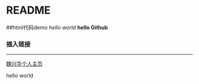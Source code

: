 # README
<!DOCTYPE html>
##html代码demo
*hello world*
**hello Github**
### 插入链接
***
[魏兴华个人主页](https://github.com/weixinghua09)
<html>
<head>
	<title></title>
	<meta charset="utf-8">
</head>
<body>
	<div>
		<div></div>
		<div>
      			<p>hello world</p>
   		</div>
		<div></div>
	</div>
</body>
</html>
